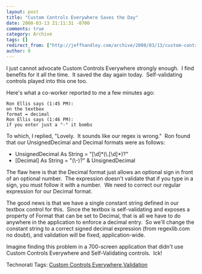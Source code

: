 ```yaml
---
layout: post
title: "Custom Controls Everywhere Saves the Day"
date: 2008-03-13 21:11:31 -0700
comments: true
category: Archive
tags: []
redirect_from: ["http://jeffhandley.com/archive/2008/03/13/custom-controls-everywhere-saves-the-day.aspx"].aspx
author: 0
---
```

<!-- more -->
<p>I just cannot advocate Custom Controls Everywhere strongly enough.  I find benefits for it all the time.  It saved the day again today.  Self-validating controls played into this one too.</p>  <p>Here's what a co-worker reported to me a few minutes ago:</p>  <p><code>Ron Ellis says (1:45 PM):     <br />on the textbox      <br />format = decimal      <br />Ron Ellis says (1:46 PM):      <br />if you enter just a "-" it bombs</code></p>  <p>To which, I replied, "Lovely.  It sounds like our regex is wrong."  Ron found that our UnsignedDecimal and Decimal formats were as follows:</p>  <ul>   <li>UnsignedDecimal As String = "[\d]*(\.[\d]*)?"</li>    <li>[Decimal] As String = "(\-)?" &amp; UnsignedDecimal</li> </ul>  <p>The flaw here is that the Decimal format just allows an optional sign in front of an optional number.  The expression doesn't validate that if you type in a sign, you must follow it with a number.  We need to correct our regular expression for our Decimal format.</p>  <p>The good news is that we have a single constant string defined in our textbox control for this.  Since the textbox is self-validating and exposes a property of Format that can be set to Decimal, that is all we have to do anywhere in the application to enforce a decimal entry.  So we'll change the constant string to a correct signed decimal expression (from regexlib.com no doubt), and validation will be fixed, application-wide.</p>  <p>Imagine finding this problem in a 700-screen application that didn't use Custom Controls Everywhere and Self-Validating controls.  Ick!</p>  <div class="wlWriterSmartContent" id="scid:0767317B-992E-4b12-91E0-4F059A8CECA8:8a2f778a-016d-43b7-bb29-b74e63533906" style="padding-right: 0px; display: inline; padding-left: 0px; padding-bottom: 0px; margin: 0px; padding-top: 0px">Technorati Tags: <a href="http://technorati.com/tags/Custom%20Controls%20Everywhere" rel="tag">Custom Controls Everywhere</a>,<a href="http://technorati.com/tags/Validation" rel="tag">Validation</a></div>

